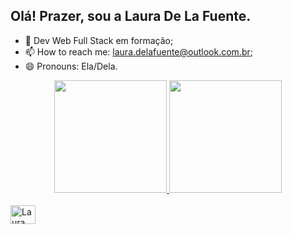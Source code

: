 ## Olá! Prazer, sou a Laura De La Fuente.
- 🌱 Dev Web Full Stack em formação;
- 📫 How to reach me: laura.delafuente@outlook.com.br;
- 😄 Pronouns: Ela/Dela.

<div align="center">
  <a href="https://github.com/lauradelafuente">
  <img height="180em" src="https://github-readme-stats.vercel.app/api?username=lauradelafuente&show_icons=true&theme=dark&include_all_commits=true&count_private=true"/>
  <img height="180em" src="https://github-readme-stats.vercel.app/api/top-langs/?username=lauradelafuente&layout=compact&langs_count=7&theme=dark"/>
</div>

<div style="display: inline_block"><br>
  <img align="center" alt="Laura Java" height="30" width="40" src=""https://cdn.jsdelivr.net/gh/devicons/devicon/icons/java/java-plain.svg"">

           
          
          
